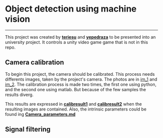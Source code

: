 # Object detection using machine vision 
________________________

This project was created by [**teriesu**](https://github.com/teriesu) and [**yepedraza**](https://github.com/yepedraza) to be presented into an university project. It controls a unity video game game that is not in this repo. 

## Camera calibration

To begin this project, the camera should be calibrated. This process needs differents images, taken by the project's camera. The photos are in [im_1](https://github.com/teriesu/Lab4Signal/tree/master/im_1) and [im_2](https://github.com/teriesu/Lab4Signal/tree/master/im_2). 
The calibration process is made two times, the first one using python, and the second one using matlab. But because of the few samples the results diverg.

This results are expressed in [**calibresult1**](https://github.com/teriesu/Lab4Signal/tree/master/calibresult1) and [**calibresult2**](https://github.com/teriesu/Lab4Signal/tree/master/calibresult2) when the resulting images are contained. Also, the intrinsic parameters could be found ing [**Camera_parameters.md**](https://github.com/teriesu/Lab4Signal/blob/master/Camera_parameters.md)

## Signal filtering 
